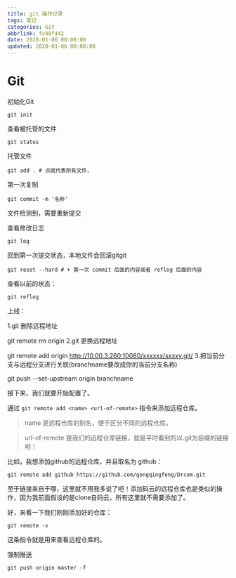 ```yaml
---
title: git 操作记录
tags: 笔记
categories: Git
abbrlink: fc40f442
date: 2020-01-06 00:00:00
updated: 2020-01-06 00:00:00
---
```


# Git

初始化Git

```shell
git init
```

查看被托管的文件

```shell
git status
```

托管文件

```shel
git add . # 点就代表所有文件，
```

第一次复制

```shell
git commit -m '名称'
```

文件检测到，需要重新提交

查看修改日志

```shell
git log
```

回到第一次提交状态，本地文件会回滚gitgit

``` 
git reset --hard # + 第一次 commit 后面的内容或者 reflog 后面的内容
```

查看以前的状态：

```shell
git reflog
```



上线：

1.git 删除远程地址

git remote rm origin
2.git 更换远程地址

 git remote add origin http://10.00.3.260:10080/xxxxxx/sxxxy.git/
3.把当前分支与远程分支进行关联(branchname要改成你的当前分支名称)

git push --set-upstream origin branchname

接下来，我们就要开始配置了。

通过 `git remote add <name> <url-of-remote>` 指令来添加远程仓库。

> name 是远程仓库的别名，便于区分不同的远程仓库。

> url-of-remote 是我们的远程仓库链接，就是平时看到的以.git为后缀的链接啦！

比如，我想添加github的远程仓库，并且取名为 github：

```
git remote add github https://github.com/gongqingfeng/Drcom.git
```

至于链接来自于哪，这里就不用我多说了吧！添加码云的远程仓库也是类似的操作，因为我前面假设的是clone自码云，所有这里就不需要添加了。

好，来看一下我们刚刚添加好的仓库：

```
git remote -v
```

这条指令就是用来查看远程仓库的。

强制推送

```
git push origin master -f
```